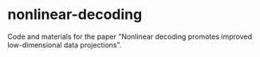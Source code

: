 # nonlinear-decoding
Code and materials for the paper "Nonlinear decoding promotes improved low-dimensional data projections".
